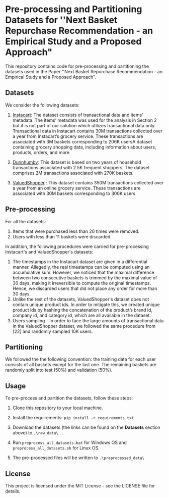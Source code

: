 # Pre-processing and Partitioning Datasets for ''Next Basket Repurchase Recommendation - an Empirical Study and a Proposed Approach"

This repository contains code for pre-processing and partitioning the datasets used 
in the Paper ''Next Basket Repurchase Recommendation - an Empirical Study and a Proposed Approach".


## Datasets
We consider the following datasets:

1. [Instacart](https://www.kaggle.com/c/instacart-market-basket-analysis/data):  The dataset consists of transactional data and items’ metadata. The items’ metadata was used for the
analysis in Section 2 but it is not part of our solution which utilizes transactional data only. Transactional data
in Instacart contains 30M transactions collected over a year from Instacart’s grocery service. These transactions
are associated with 3M baskets corresponding to 206K usersA dataset containing grocery shopping data, including information about users, products, orders, and more.

2. [Dunnhumby](https://www.dunnhumby.com/source-files/): This dataset is based on two years of household transactions associated with 2.5K frequent shoppers. The dataset comprises 2M transactions associated with 270K baskets.

3. [ValuedShopper](https://www.kaggle.com/competitions/acquire-valued-shoppers-challenge/data) : This dataset contains 350M transactions collected over a year from an online grocery
service. These transactions are associated with 30M baskets corresponding to 300K users

## Pre-processing

For all the datasets:
1. Items that were purchased less than 20 times were removed.
2. Users with less than 11 baskets were discarded.

In addition, the following procedures were carried for pre-processing Instacart's and ValuedShopper's datasets:
1. The timestamps in the Instacart dataset are given in a differential manner. Allegedly, the real timestamps can be computed using an
accumulative sum. However, we noticed that the maximal difference between two consecutive baskets is trimmed by
the maximal value of 30 days, making it irreversible to compute the original timestamps. Hence, we discarded users that did not place any order for more than 30 days.
2.  Unlike the rest of the datasets, ValuedShopper's dataset does not contain unique product ids. In order to mitigate this, we created unique product ids by hashing the concatenation of the
product’s brand id, company id, and category id, which are all available in the dataset.
3.  Users sampling - In order to face the large amounts of transactional data in the ValuedShopper dataset, we followed the same procedure from [22] and randomly sampled 10K users. 

## Partitioning
We followed the the following convention: the training data for each user consists of all baskets except for the last one. 
The remaining baskets are randomly split into test (50%) and validation (50%).

## Usage
To pre-process and partition the datasets, follow these steps:
1. Clone this repository to your local machine.


2. Install the requirements: ```pip install -r requirements.txt```


3. Download the datasets (the links can be found on the **Datasets** section above) to  ```.\raw_data\ ``` .


4. Run ```preprocess_all_datasets.bat``` for Windows OS and ```preprocess_all_datasets.sh``` for Linux OS.


5. The pre-processed files will be written to  ```.\preprocessed_data\ ```


## License
This project is licensed under the MIT License - see the LICENSE file for details.



